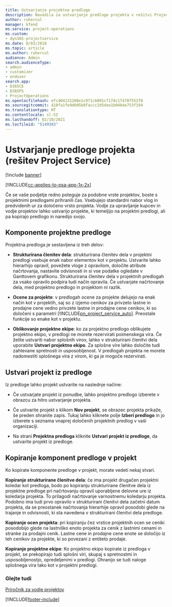 ```yaml
---
title: Ustvarjanje projektne predloge
description: Navodila za ustvarjanje predloge projekta v rešitvi Project Service
author: ruhercul
manager: kfend
ms.service: project-operations
ms.custom:
- dyn365-projectservice
ms.date: 8/03/2018
ms.topic: article
ms.author: ruhercul
audience: Admin
search.audienceType:
- admin
- customizer
- enduser
search.app:
- D365CE
- D365PS
- ProjectOperations
ms.openlocfilehash: efc404131208e1c971cb091cf174c1f4707552f0
ms.sourcegitcommit: 418fa1fe9d605b8faccc2d5dee1b04b4e753f194
ms.translationtype: HT
ms.contentlocale: sl-SI
ms.lasthandoff: 02/10/2021
ms.locfileid: "5149383"
---
```

# <a name="create-a-project-template-project-service"></a>Ustvarjanje predloge projekta (rešitev Project Service)

[!include [banner](../includes/psa-now-project-operations.md)]

[!INCLUDE[cc-applies-to-psa-app-1x-2x](../includes/cc-applies-to-psa-app-1x-2x.md)]

Če se vaše podjetje redno poteguje za podobne vrste projektov, boste s projektnimi predlogami prihranili čas. Vsebujejo standardni nabor vlog in predvidenih ur za določeno vrsto projekta. Vodje za upravljanje kupcev in vodje projektov lahko ustvarijo projekte, ki temeljijo na projektni predlogi, ali pa kopirajo predlogo in naredijo svojo.  
  
## <a name="components-of-project-template"></a>Komponente projektne predloge
 Projektna predloga je sestavljena iz treh delov:  
  
- **Strukturirana členitev dela**: strukturirana členitev dela v projektni predlogi vsebuje enak nabor elementov kot v projektu. Ustvarite lahko hierarhijo opravil, povežete vloge z opravilom, določite atribute načrtovanja, nastavite odvisnosti in si vse podatke ogledate v Ganttovem grafikonu. Strukturirana členitev dela v projektnih predlogah za vsako opravilo podpira tudi način opravila. Če ustvarjate načrtovanje dela, med projektno predlogo in projektom ni razlik.  
  
- **Ocene za projekte**: v predlogah ocene za projekte delujejo na enak način kot v projektih, saj so z izjemo cenikov za privzeto lastne in prodajne cene vedno privzete lastne in prodajne cene cenikov, ki so določeni s parametri [!INCLUDE[pn_project_service_auto](../includes/pn-project-service-auto.md)]. Preostale funkcije so enake kot v projektu.  
  
- **Oblikovanje projektne ekipe**: ko za projektno predlogo oblikujete projektno ekipo, v predlogi ne morete rezervirati poimenskega vira. Če želite ustvariti nabor splošnih virov, lahko v strukturirani členitvi dela uporabite **Ustvari projektno ekipo**. Za splošne vire lahko določite tudi zahtevane spretnosti in usposobljenost. V predlogah projekta ne morete nadomestiti splošnega vira z virom, ki ga je mogoče rezervirati.  
  
## <a name="create-a-project-from-a-template"></a>Ustvari projekt iz predloge  
 Iz predloge lahko projekt ustvarite na naslednje načine:  
  
-   Če ustvarjate projekt iz ponudbe, lahko projektno predlogo izberete v obrazcu za hitro ustvarjanje projekta.  
  
-   Če ustvarite projekt s klikom **Nov projekt**, se obrazec projekta prikaže, še preden shranite zapis. Tukaj lahko kliknete polje **Izberi predlogo** in jo izberete s seznama vnaprej določenih projektnih predlog v vaši organizaciji.  
  
-   Na strani **Projektna predloga** kliknite **Ustvari projekt iz predloge**, da ustvarite projekt iz predloge.  
  
## <a name="copying-components-of-a-template-to-a-project"></a>Kopiranje komponent predloge v projekt  
 Ko kopirate komponente predloge v projekt, morate vedeti nekaj stvari.  
  
 **Kopiranje strukturirane členitve dela**: če ima projekt drugačen projektni koledar kot predloga, bodo po kopiranju strukturirane členitve dela iz projektne predloge pri načrtovanju opravil uporabljene delovne ure iz koledarja projekta. To prilagodi načrtovanje varnostnemu koledarju projekta. Podobno ima tudi prvo opravilo v strukturirani členitvi dela začetni datum projekta, da se preostanek načrtovanja hierarhije opravil posodobi glede na trajanje in odvisnosti, ki sta navedena v strukturirani členitvi dela predloge.  
  
 **Kopiranje ocen projekta**: pri kopiranju čez vrstice projektnih ocen se ceniki posodobijo glede na lastniško enoto projekta za cenik z lastnimi cenami in stranke za prodajni cenik. Lastne cene in prodajne cene enote se določijo iz teh cenikov za projekte, ki so povezani z entiteto prodaje.  
  
 **Kopiranje projektne ekipe**: Ko projektno ekipo kopirate iz predloga v projekt, se prekopirajo tudi splošni viri, skupaj s spretnostmi in usposobljenostjo, opredeljenimi v predlogi. Ohranijo se tudi naloge splošnega vira tako kot v projektni predlogi.  
  
### <a name="see-also"></a>Glejte tudi  
 [Priročnik za vodje projektov](../psa/project-manager-guide.md)


[!INCLUDE[footer-include](../includes/footer-banner.md)]